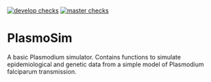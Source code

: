 
[![develop checks](https://github.com/mrc-ide/PlasmoSim/workflows/checks_develop/badge.svg)](https://github.com/mrc-ide/PlasmoSim/actions)
[![master checks](https://github.com/mrc-ide/PlasmoSim/workflows/checks_master/badge.svg)](https://github.com/mrc-ide/PlasmoSim/actions)

# PlasmoSim
A basic Plasmodium simulator. Contains functions to simulate epidemiological and genetic data from a simple model of Plasmodium falciparum transmission.

